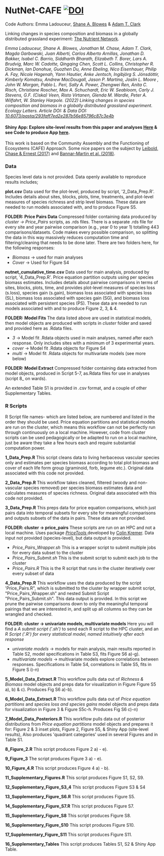 # NutNet-CAFE [![DOI](https://zenodo.org/badge/148439104.svg)](https://zenodo.org/badge/latestdoi/148439104)

Code Authors: Emma Ladouceur, [Shane A. Blowes](https://github.com/sablowes) & [Adam T. Clark](https://github.com/adamtclark)
 
Linking changes in species composition and biomass in a globally distributed grassland experiment: [The Nutrient Network](https://nutnet.org/home).

*Emma Ladouceur, Shane A. Blowes, Jonathan M. Chase, Adam T. Clark, Magda Garbowski, Juan Alberti, Carlos Alberto Arnillas, Jonathan D. Bakker, Isabel C. Barrio, Siddharth Bharath, Elizabeth T. Borer, Lars A. Brudvig, Marc W. Cadotte, Qingqing Chen, Scott L. Collins, Christopher R. Dickman, Ian Donohue, Guozhen Du, Anne Ebeling, Nico Eisenhauer, Philip A. Fay, Nicole Hagenah, Yann Hautier, Anke Jentsch, Ingibjörg S. Jónsdóttir, Kimberly Komatsu, Andrew MacDougall, Jason P. Martina, Joslin L. Moore , John W. Morgan, Pablo L. Peri, Sally A. Power, Zhengwei Ren, Anita C. Risch, Christiane Roscher, Max A. Schuchardt, Eric W. Seabloom, Carly J. Stevens, G.F. (Ciska) Veen, Risto Virtanen, Glenda M. Wardle, Peter A. Wilfahrt, W. Stanley Harpole. (2022) Linking changes in species composition and biomass in a globally distributed grassland experiment. Ecology Letters. Article DOI: & Data DOI: [10.6073/pasta/293faff7ed2e287b56e85796c87c3e4b](https://doi.org/10.6073/pasta/293faff7ed2e287b56e85796c87c3e4b)*

#### **Shiny App**: Explore site-level results from this paper and analyses [Here](https://emma-ladouceur.shinyapps.io/nn-cafe-app/) & see Code to produce App [here](https://github.com/emma-ladouceur/NN-CAFE-App).

This work is based on the Community Assembly and the Functioning of Ecosystems (CAFE) Approach. Some nice papers on the subject by  [Leibold, Chase & Ernest (2017)](https://doi.org/10.1002/ecy.1697) and [Bannar-Martin et al. (2018)](https://doi.org/10.1111/ele.12895).

### Data
Species level data is not provided. Data openly available to reproduce results includes;

**plot.csv** Data used for the plot-level, produced by script, '2_Data_Prep.R'. Includes details about sites, blocks, plots, time, treatments, and plot-level measures of species richness and strip level biomass. These data are needed to run models associated with, and to produce Figure S5.

**FOLDER: Price Pairs Data** Compressed folder containing data produced by *cluster -> Price_Pairs* scripts, as .rds files. There is a separate .rds file for every site and year pairwise comparison (e.g., year 0 to year 1) totalling 443 comparisons/datasets. Code makes every possible comparison, so splitting the data in this way massively reduces computation time and filtering/cleaning that needs to be done later. There are two folders here, for the following responses:
- *Biomass* -> used for main analyses
- *Cover* -> Used for Figure S4

**nutnet_cumulative_time.csv** Data used for main analysis, produced by script, '4_Data_Prep.R'. Price equation partition outputs using per species biomass estimates.  Includes details about pairwise comparisons in terms of sites, blocks, plots, time, and provides plot-level measures of species loss (s.loss), species gain (s.gain), biomass loss associated with species loss (SL), biomass loss associated with  species gain (SG), and biomass loss associated with persistent species (PS). These data are needed to run models associated with and to produce Figure 2, 3, & 4.

**FOLDER: Model Fits** The data listed above are used in statistical models, then model objects are produced with scripts in *cluster* folder and saved and provided here as .Rdata files. 
- *3* -> Model fit .Rdata objects used in main analyses, named after each response. Only includes sites with a minimum of 3 experimental years.
- *cover* ->  Model fit .Rdata objects for Figure S4
- *multi* ->  Model fit .Rdata objects for multivariate models (see more below)

**FOLDER: Model Extract** Compressed folder containing data extracted from model objects, produced in Script 5-7, as.Rdata files for use in analyses (script 8_ on wards).

An extended Table S1 is provided in .csv format, and a couple of other Supplementary Tables.

### **R Scripts** 
R Script file names- which are listed below, are numbered and listed in the order they should be used. Price equation partitions and statistical models are run on the cluster, which means this workflow can not be perfectly run through continuously on a local machine. However, code from cluster scripts can be used pedagogically or be adapted to run on a local machine, just be aware they take a few hours each and require substantial computation power.

**1_Data_Prep.R** This script cleans data to living herbaceous vascular species only and estimates per species biomass according to total plot biomass and cover of each life form group (graminoid, forb, legume etc.). Original data associated with this code not provided.

**2_Data_Prep.R** This workflow takes cleaned, filtered (woody and non-vascular species removed) per species biomass estimates data and calculates measures of species richness. Original data associated with this code not provided.

**3_Data_Prep.R** This preps data for price equation comparisons, which just pairs data into temporal subsets for every site for meaningful comparisons and outputs subsets of the data in pairs. These data are not provided.

**FOLDER: cluster -> price_pairs**
These scripts are run on an HPC and not a local machine. Uses package [*PriceTools* ](https://github.com/ctkremer/priceTools/) developed by [Colin Kremer](https://scholar.google.com/citations?user=BRbxQwwAAAAJ&hl=en). Data input not provided (species-level), but data output is provided.
- *Price_Pairs_Wrapper.sh* This is a wrapper script to submit multiple jobs for every data subset to the cluster
- *Price_Pairs_Submit.sh* This is the submit script to submit each job to the cluster
- *Price_Pairs.R* This is the R script that runs in the cluster iteratively over every subset of data

**4_Data_Prep.R** This workflow uses the data produced by the script 'Price_Pairs.R", which is submitted to the cluster by wrapper submit script, "Price_Pairs_Wrapper.sh" and nested Submit Script "Price_Pairs_Submit.sh".  This data output is provided. In this script we prune the pairwise comparisons down to only the meaningful temporal pairings that we are interested in, and split up all columns so they can be wrangled and checked.

**FOLDER: cluster -> univariate models, multivariate models**
Here you will find a *A submit script ('.sh')* to send each R script to the HPC cluster, and an *R Script ('.R')* *for every statistical model, named intuitively after each response*
- *univariate models* -> models for main analysis, main results reported in Table S2, model specifications in Table S3, fits Figure S6 a)-g).
- *multivariate models* -> multivariate models explore correlations between responses. Specifications in Table S4, correlations in Table S5, fits in Figure S i)-n)

**5_Model_Data_Extract.R** This workflow pulls data out of *Richness & Biomass* model objects and preps data for visualization in Figure Figure S5 a), b) & c). Produces Fig S6 a)-b).

**6_Model_Data_Extract.R** This workflow pulls data out of *Price equation partitions* and *species loss and species gains* model objects and preps data for visualization in Figure 3 & Figure S5c-h. Produces Fig S6 c)-n)

**7_Model_Data_Posteriors.R** This workflow pulls data out of posterior distributions from *Price equation partitions* model objects and prepares it for: Figure 2 & 3 inset plots, Figure 2, Figure S5, & Shiny App (site-level results), Also produces 'quadrant categories' used in several Figures and in Table S1.

**8_Figure_2.R** This script produces Figure 2 a) - e).

**9_Figure_3**  The script produces Figure 3 a) - e).

**10_Figure_4.R** This script produces Figure 4 a) - b).

**11_Supplementary_Figures.R** This script produces Figure S1, S2, S9.

**12_Supplementary_Figure_S3_4** This script produces Figure S3 & S4

**13_Supplementary_Figure_S6.R** This script produces Figure S5.

**14_Supplementary_Figure_S7.R** This script produces Figure S7.

**15_Supplementary_Figure_S8** This script produces Figure S8.

**16_Supplementary_Figure_S10** This script produces Figure S10.

**17_Supplementary_Figure_S11** This script produces Figure S11.

**16_Supplementary_Tables** This script produces Tables S1, S2 & Shiny App Table.

